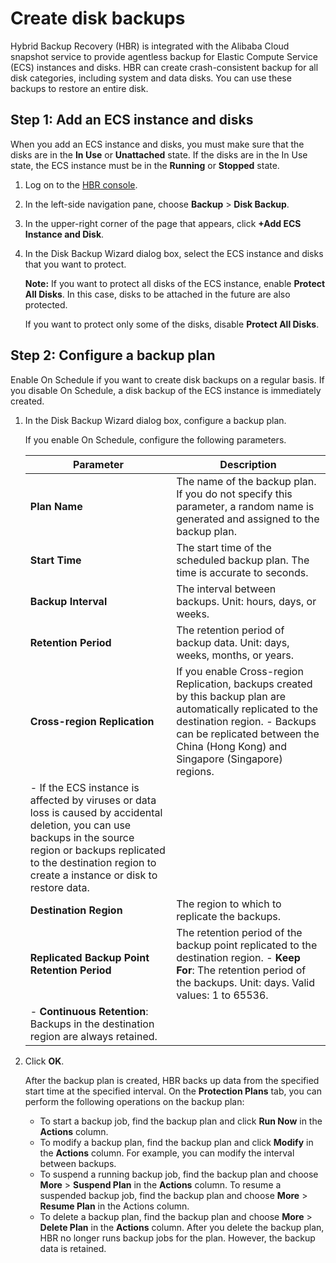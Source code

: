 # Create disk backups

Hybrid Backup Recovery \(HBR\) is integrated with the Alibaba Cloud snapshot service to provide agentless backup for Elastic Compute Service \(ECS\) instances and disks. HBR can create crash-consistent backup for all disk categories, including system and data disks. You can use these backups to restore an entire disk.

## Step 1: Add an ECS instance and disks

When you add an ECS instance and disks, you must make sure that the disks are in the **In Use** or **Unattached** state. If the disks are in the In Use state, the ECS instance must be in the **Running** or **Stopped** state.

1.  Log on to the [HBR console](https://hbr.console.aliyun.com/).

2.  In the left-side navigation pane, choose **Backup** \> **Disk Backup**.

3.  In the upper-right corner of the page that appears, click **+Add ECS Instance and Disk**.

4.  In the Disk Backup Wizard dialog box, select the ECS instance and disks that you want to protect.

    **Note:** If you want to protect all disks of the ECS instance, enable **Protect All Disks**. In this case, disks to be attached in the future are also protected.

    If you want to protect only some of the disks, disable **Protect All Disks**.


## Step 2: Configure a backup plan

Enable On Schedule if you want to create disk backups on a regular basis. If you disable On Schedule, a disk backup of the ECS instance is immediately created.

1.  In the Disk Backup Wizard dialog box, configure a backup plan.

    If you enable On Schedule, configure the following parameters.

    |Parameter|Description|
    |---------|-----------|
    |**Plan Name**|The name of the backup plan. If you do not specify this parameter, a random name is generated and assigned to the backup plan.|
    |**Start Time**|The start time of the scheduled backup plan. The time is accurate to seconds.|
    |**Backup Interval**|The interval between backups. Unit: hours, days, or weeks.|
    |**Retention Period**|The retention period of backup data. Unit: days, weeks, months, or years.|
    |**Cross-region Replication**|If you enable Cross-region Replication, backups created by this backup plan are automatically replicated to the destination region.     -   Backups can be replicated between the China \(Hong Kong\) and Singapore \(Singapore\) regions.
    -   If the ECS instance is affected by viruses or data loss is caused by accidental deletion, you can use backups in the source region or backups replicated to the destination region to create a instance or disk to restore data. |
    |**Destination Region**|The region to which to replicate the backups.|
    |**Replicated Backup Point Retention Period**|The retention period of the backup point replicated to the destination region.     -   **Keep For**: The retention period of the backups. Unit: days. Valid values: 1 to 65536.
    -   **Continuous Retention**: Backups in the destination region are always retained. |

2.  Click **OK**.

    After the backup plan is created, HBR backs up data from the specified start time at the specified interval. On the **Protection Plans** tab, you can perform the following operations on the backup plan:

    -   To start a backup job, find the backup plan and click **Run Now** in the **Actions** column.
    -   To modify a backup plan, find the backup plan and click **Modify** in the **Actions** column. For example, you can modify the interval between backups.
    -   To suspend a running backup job, find the backup plan and choose **More** \> **Suspend Plan** in the **Actions** column. To resume a suspended backup job, find the backup plan and choose **More** \> **Resume Plan** in the Actions column.
    -   To delete a backup plan, find the backup plan and choose **More** \> **Delete Plan** in the **Actions** column. After you delete the backup plan, HBR no longer runs backup jobs for the plan. However, the backup data is retained.

